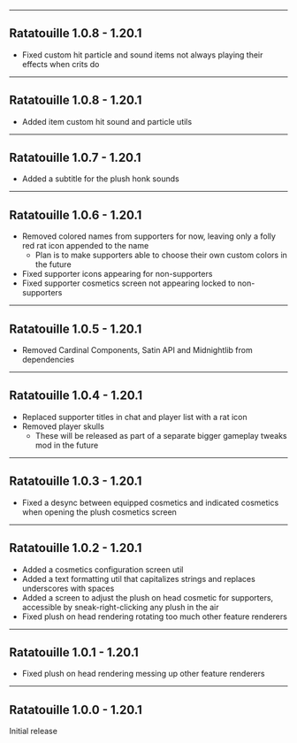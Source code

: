 ------------------------------------------------------
Ratatouille 1.0.8 - 1.20.1
------------------------------------------------------
- Fixed custom hit particle and sound items not always playing their effects when crits do

------------------------------------------------------
Ratatouille 1.0.8 - 1.20.1
------------------------------------------------------
- Added item custom hit sound and particle utils

------------------------------------------------------
Ratatouille 1.0.7 - 1.20.1
------------------------------------------------------
- Added a subtitle for the plush honk sounds

------------------------------------------------------
Ratatouille 1.0.6 - 1.20.1
------------------------------------------------------
- Removed colored names from supporters for now, leaving only a folly red rat icon appended to the name
  - Plan is to make supporters able to choose their own custom colors in the future
- Fixed supporter icons appearing for non-supporters
- Fixed supporter cosmetics screen not appearing locked to non-supporters

------------------------------------------------------
Ratatouille 1.0.5 - 1.20.1
------------------------------------------------------
- Removed Cardinal Components, Satin API and Midnightlib from dependencies

------------------------------------------------------
Ratatouille 1.0.4 - 1.20.1
------------------------------------------------------
- Replaced supporter titles in chat and player list with a rat icon
- Removed player skulls
  - These will be released as part of a separate bigger gameplay tweaks mod in the future

------------------------------------------------------
Ratatouille 1.0.3 - 1.20.1
------------------------------------------------------
- Fixed a desync between equipped cosmetics and indicated cosmetics when opening the plush cosmetics screen

------------------------------------------------------
Ratatouille 1.0.2 - 1.20.1
------------------------------------------------------
- Added a cosmetics configuration screen util
- Added a text formatting util that capitalizes strings and replaces underscores with spaces
- Added a screen to adjust the plush on head cosmetic for supporters, accessible by sneak-right-clicking any plush in the air
- Fixed plush on head rendering rotating too much other feature renderers

------------------------------------------------------
Ratatouille 1.0.1 - 1.20.1
------------------------------------------------------
- Fixed plush on head rendering messing up other feature renderers

------------------------------------------------------
Ratatouille 1.0.0 - 1.20.1
------------------------------------------------------
Initial release